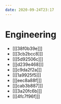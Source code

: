```yaml
---
date: 2020-09-24T23:17
---
```


# Engineering

- [[[38f0b39e]]]
- [[[3cb2bcc8]]]
- [[[5d92506c]]]
- [[[d239e468]]]
- [[[c9da2f2a]]]
- [[[1a9925f5]]]
- [[[eec8a88f]]]
- [[[cab3b887]]]
- [[[3a20fc6b]]]
- [[[4fc7f96f]]]
